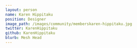 ```yaml
---
layout: person
name: Karen Hippitaku
position: Designer
image_path: /images/community/memberskaren-hippitaku.jpg
twitter: KarenHippitaku
github: KarenHippitaku
blurb: Mesh Head
---
```

